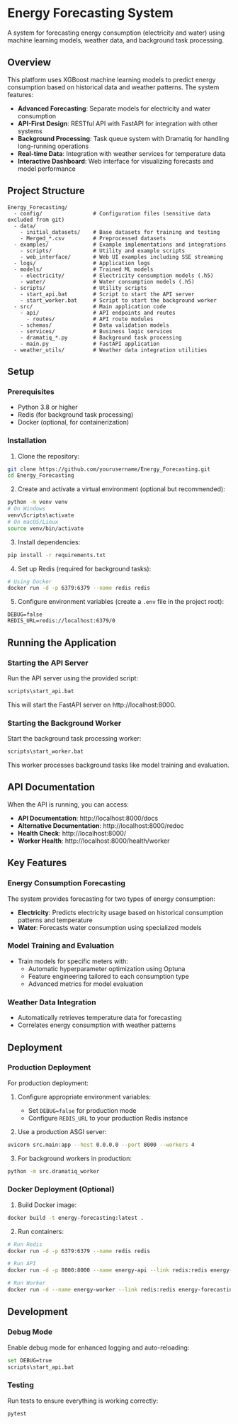 # Energy Forecasting System

A system for forecasting energy consumption (electricity and water) using machine learning models, weather data, and background task processing.

## Overview

This platform uses XGBoost machine learning models to predict energy consumption based on historical data and weather patterns. The system features:

- **Advanced Forecasting**: Separate models for electricity and water consumption
- **API-First Design**: RESTful API with FastAPI for integration with other systems
- **Background Processing**: Task queue system with Dramatiq for handling long-running operations
- **Real-time Data**: Integration with weather services for temperature data
- **Interactive Dashboard**: Web interface for visualizing forecasts and model performance

## Project Structure

```
Energy_Forecasting/
  - config/                # Configuration files (sensitive data excluded from git)
  - data/
    - initial_datasets/    # Base datasets for training and testing
    - Merged_*.csv         # Preprocessed datasets
  - examples/              # Example implementations and integrations
    - scripts/             # Utility and example scripts
    - web_interface/       # Web UI examples including SSE streaming
  - logs/                  # Application logs
  - models/                # Trained ML models
    - electricity/         # Electricity consumption models (.h5)
    - water/               # Water consumption models (.h5)
  - scripts/               # Utility scripts
    - start_api.bat        # Script to start the API server
    - start_worker.bat     # Script to start the background worker
  - src/                   # Main application code
    - api/                 # API endpoints and routes
      - routes/            # API route modules
    - schemas/             # Data validation models
    - services/            # Business logic services
    - dramatiq_*.py        # Background task processing
    - main.py              # FastAPI application
  - weather_utils/         # Weather data integration utilities
```

## Setup

### Prerequisites

- Python 3.8 or higher
- Redis (for background task processing)
- Docker (optional, for containerization)

### Installation

1. Clone the repository:
```bash
git clone https://github.com/yourusername/Energy_Forecasting.git
cd Energy_Forecasting
```

2. Create and activate a virtual environment (optional but recommended):
```bash
python -m venv venv
# On Windows
venv\Scripts\activate
# On macOS/Linux
source venv/bin/activate
```

3. Install dependencies:
```bash
pip install -r requirements.txt
```

4. Set up Redis (required for background tasks):
```bash
# Using Docker
docker run -d -p 6379:6379 --name redis redis
```

5. Configure environment variables (create a `.env` file in the project root):
```
DEBUG=false
REDIS_URL=redis://localhost:6379/0
```

## Running the Application

### Starting the API Server

Run the API server using the provided script:

```bash
scripts\start_api.bat
```

This will start the FastAPI server on http://localhost:8000.

### Starting the Background Worker

Start the background task processing worker:

```bash
scripts\start_worker.bat
```

This worker processes background tasks like model training and evaluation.

## API Documentation

When the API is running, you can access:

- **API Documentation**: http://localhost:8000/docs
- **Alternative Documentation**: http://localhost:8000/redoc
- **Health Check**: http://localhost:8000/
- **Worker Health**: http://localhost:8000/health/worker

## Key Features

### Energy Consumption Forecasting

The system provides forecasting for two types of energy consumption:

- **Electricity**: Predicts electricity usage based on historical consumption patterns and temperature
- **Water**: Forecasts water consumption using specialized models

### Model Training and Evaluation

- Train models for specific meters with:
  - Automatic hyperparameter optimization using Optuna
  - Feature engineering tailored to each consumption type
  - Advanced metrics for model evaluation

### Weather Data Integration

- Automatically retrieves temperature data for forecasting
- Correlates energy consumption with weather patterns

## Deployment

### Production Deployment

For production deployment:

1. Configure appropriate environment variables:
   - Set `DEBUG=false` for production mode
   - Configure `REDIS_URL` to your production Redis instance

2. Use a production ASGI server:
```bash
uvicorn src.main:app --host 0.0.0.0 --port 8000 --workers 4
```

3. For background workers in production:
```bash
python -m src.dramatiq_worker
```

### Docker Deployment (Optional)

1. Build Docker image:
```bash
docker build -t energy-forecasting:latest .
```

2. Run containers:
```bash
# Run Redis
docker run -d -p 6379:6379 --name redis redis

# Run API
docker run -d -p 8000:8000 --name energy-api --link redis:redis energy-forecasting:latest python -m src.main

# Run Worker
docker run -d --name energy-worker --link redis:redis energy-forecasting:latest python -m src.dramatiq_worker
```

## Development

### Debug Mode

Enable debug mode for enhanced logging and auto-reloading:

```bash
set DEBUG=true
scripts\start_api.bat
```

### Testing

Run tests to ensure everything is working correctly:

```bash
pytest
``` 